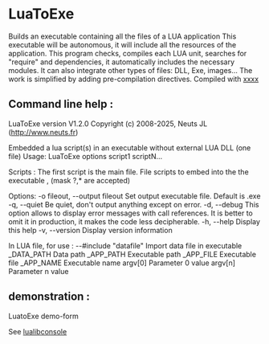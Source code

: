 # LuaToExe

Builds an executable containing all the files of a LUA application
This executable will be autonomous, it will include all the
resources of the application. This program checks, compiles each
LUA unit, searches for "require" and dependencies,
it automatically includes the necessary modules. It can also
integrate other types of files: DLL, Exe, images... The work is
simplified by adding pre-compilation directives. 
Compiled with  [xxxx](https://github.com/neuts-jl/xxxx) 

## Command line help :
LuaToExe version V1.2.0
Copyright (c) 2008-2025, Neuts JL (http://www.neuts.fr)

Embedded a lua script(s) in an executable without external LUA DLL (one file)
Usage: LuaToExe options script1 scriptN...

Scripts :
  The first script is the main file. File scripts to embed into the
  the executable , (mask ?,* are accepted)

Options:
  -o fileout, --output fileout Set output executable file. Default is <script1>.exe
  -q,         --quiet          Be quiet, don't output anything except on error.
  -d,         --debug          This option allows to display error messages
                               with call references. It is better to omit it in
                               production, it makes the code less decipherable.
  -h,         --help           Display this help
  -v,         --version        Display version information

In LUA file, for use :
--#include "datafile"          Import data file in executable
_DATA_PATH                     Data path
_APP_PATH                      Executable path
_APP_FILE                      Executable file
_APP_NAME                      Executable name
argv[0]                        Parameter 0 value
argv[n]                        Parameter n value

## demonstration :

LuatoExe demo-form

See [lualibconsole](https://github.com/neuts-jl/lualibconsole) 


